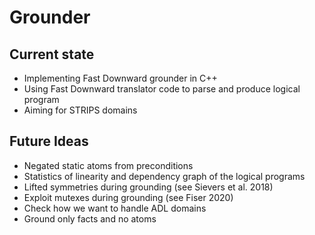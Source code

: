 Grounder
======

Current state
--
- Implementing Fast Downward grounder in C++
- Using Fast Downward translator code to parse and produce logical program
- Aiming for STRIPS domains

## Future Ideas
- Negated static atoms from preconditions
- Statistics of linearity and dependency graph of the logical programs
- Lifted symmetries during grounding (see Sievers et al. 2018)
- Exploit mutexes during grounding (see Fiser 2020)
- Check how we want to handle ADL domains
- Ground only facts and no atoms